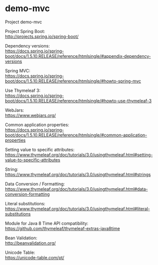# demo-mvc
Project demo-mvc

Project Spring Boot: <br />
http://projects.spring.io/spring-boot/

Dependency versions: <br />
https://docs.spring.io/spring-boot/docs/1.5.10.RELEASE/reference/htmlsingle/#appendix-dependency-versions

Spring MVC: <br />
https://docs.spring.io/spring-boot/docs/1.5.10.RELEASE/reference/htmlsingle/#howto-spring-mvc

Use Thymeleaf 3: <br />
https://docs.spring.io/spring-boot/docs/1.5.10.RELEASE/reference/htmlsingle/#howto-use-thymeleaf-3

WebJars:<br />
https://www.webjars.org/

Common application properties:<br />
https://docs.spring.io/spring-boot/docs/1.5.10.RELEASE/reference/htmlsingle/#common-application-properties

Setting value to specific attributes:<br />
https://www.thymeleaf.org/doc/tutorials/3.0/usingthymeleaf.html#setting-value-to-specific-attributes

String:<br />
https://www.thymeleaf.org/doc/tutorials/3.0/usingthymeleaf.html#strings

Data Conversion / Formatting:<br />
https://www.thymeleaf.org/doc/tutorials/3.0/usingthymeleaf.html#data-conversion-formatting

Literal substitutions:<br />
https://www.thymeleaf.org/doc/tutorials/3.0/usingthymeleaf.html#literal-substitutions

Module for Java 8 Time API compatibility:<br />
https://github.com/thymeleaf/thymeleaf-extras-java8time

Bean Validation:<br />
http://beanvalidation.org/

Unicode Table:<br />
https://unicode-table.com/pt/